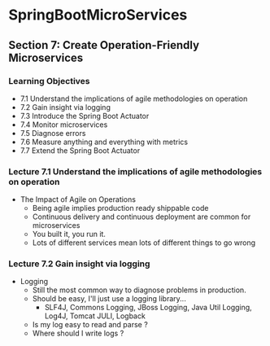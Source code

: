 # SpringBootMicroServices
## Section 7: Create Operation-Friendly Microservices
### Learning Objectives

* 7.1 Understand the implications of agile methodologies on operation
* 7.2 Gain insight via logging
* 7.3 Introduce the Spring Boot Actuator
* 7.4 Monitor microservices
* 7.5 Diagnose errors
* 7.6 Measure anything and everything with metrics
* 7.7 Extend the Spring Boot Actuator

### Lecture 7.1 Understand the implications of agile methodologies on operation

* The Impact of Agile on Operations
  * Being agile implies production ready shippable code
  * Continuous delivery and continuous deployment are common for microservices
  * You built it, you run it.
  * Lots of different services mean lots of different things to go wrong

### Lecture 7.2 Gain insight via logging

* Logging
  * Still the most common way to diagnose problems in production.
  * Should be easy, I'll just use a logging library...
    * SLF4J, Commons Logging, JBoss Logging, Java Util Logging, Log4J, Tomcat JULI, Logback
  * Is my log easy to read and parse ?
  * Where should I write logs ? 
